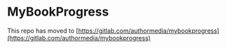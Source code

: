 # MyBookProgress

This repo has moved to [https://gitlab.com/authormedia/mybookprogress](https://gitlab.com/authormedia/mybookprogress)
